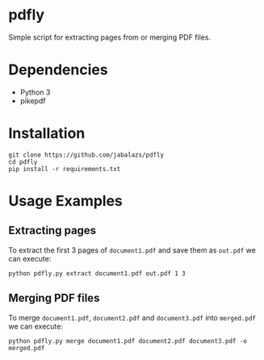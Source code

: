 # pdfly

Simple script for extracting pages from or merging PDF files.

# Dependencies
* Python 3
* pikepdf

# Installation

```
git clone https://github.com/jabalazs/pdfly
cd pdfly
pip install -r requirements.txt
```

# Usage Examples

## Extracting pages

To extract the first 3 pages of `document1.pdf` and save them as `out.pdf` we
can execute:

```
python pdfly.py extract document1.pdf out.pdf 1 3
```

## Merging PDF files

To merge `document1.pdf`, `document2.pdf` and `document3.pdf` into `merged.pdf`
we can execute:

```
python pdfly.py merge document1.pdf document2.pdf document3.pdf -o merged.pdf
```
